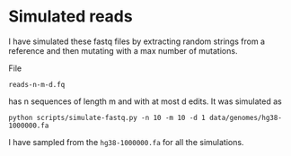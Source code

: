 # Simulated reads

I have simulated these fastq files by extracting random strings from a reference and then mutating with a max number of mutations.

File

	reads-n-m-d.fq

has n sequences of length m and with at most d edits. It was simulated as

	python scripts/simulate-fastq.py -n 10 -m 10 -d 1 data/genomes/hg38-1000000.fa
	
I have sampled from the `hg38-1000000.fa` for all the simulations.
